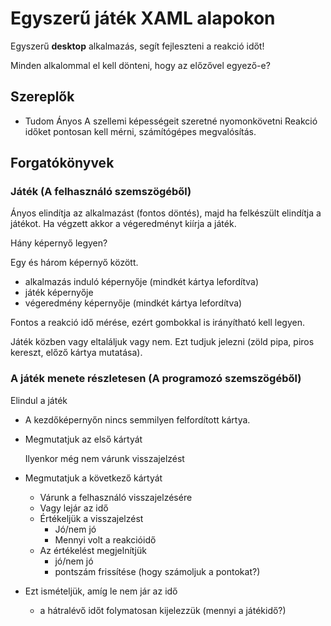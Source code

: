 ﻿# Egyszerű játék XAML alapokon

Egyszerű **desktop** alkalmazás, segít fejleszteni a 
reakció időt!

Minden alkalommal el kell dönteni, hogy az előzővel egyező-e?


## Szereplők
- Tudom Ányos
 A szellemi képességeit szeretné nyomonkövetni
 Reakció időket pontosan kell mérni, számítógépes megvalósítás.

## Forgatókönyvek
### Játék (A felhasználó szemszögéből)
  
  Ányos elindítja az alkalmazást (fontos döntés), majd ha felkészült elindítja a játékot.
  Ha végzett akkor a végeredményt kiírja a játék.

  Hány képernyő legyen?

  Egy és három képernyő között.
  - alkalmazás induló képernyője (mindkét kártya lefordítva)
  - játék képernyője
  - végeredmény képernyője (mindkét kártya lefordítva)

  Fontos a reakció idő mérése, ezért gombokkal is irányítható kell legyen.

Játék közben vagy eltaláljuk vagy nem. Ezt tudjuk jelezni (zöld pipa, piros kereszt, előző kártya mutatása).

### A játék menete részletesen (A programozó szemszögéből)

Elindul a játék
- A kezdőképernyőn nincs semmilyen felfordított kártya.
- Megmutatjuk az első kártyát

    Ilyenkor még nem várunk visszajelzést

- Megmutatjuk a következő kártyát
  - Várunk a felhasználó visszajelzésére
  - Vagy lejár az idő
  - Értékeljük a visszajelzést
    - Jó/nem jó
    - Mennyi volt a reakcióidő
  - Az értékelést megjelnítjük
    - jó/nem jó
    - pontszám frissítése (hogy számoljuk a pontokat?)

- Ezt ismételjük, amíg le nem jár az idő
  - a hátralévő időt folymatosan kijelezzük (mennyi a játékidő?)
